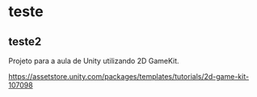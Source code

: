 # teste

## teste2

Projeto para a aula de Unity utilizando 2D GameKit.

https://assetstore.unity.com/packages/templates/tutorials/2d-game-kit-107098
